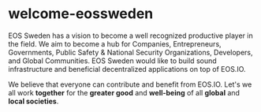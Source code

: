 # welcome-eossweden
EOS Sweden has a vision to become a well recognized productive player in the field. We aim to become a hub for Companies, Entrepreneurs, Governments, Public Safety & National Security Organizations, Developers, and Global Communities. EOS Sweden would like to build sound infrastructure and beneficial decentralized applications on top of EOS.IO.

We believe that everyone can contribute and benefit from EOS.IO. Let's we all work **together** for the **greater good** and **well-being** of all **global** and **local societies**.
